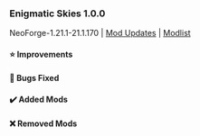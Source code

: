 ### Enigmatic Skies 1.0.0

NeoForge-1.21.1-21.1.170 | [Mod Updates](https://github.com/EnigmaticaModpacks/EnigmaticSkies/blob/master/changelogs/changelog_mods_1.24.0.md) | [Modlist](https://github.com/EnigmaticaModpacks/EnigmaticSkies/blob/master/changelogs/modlist_1.24.0.md)

#### ⭐ Improvements

#### 🦟 Bugs Fixed

#### ✔️ Added Mods

#### ❌ Removed Mods
